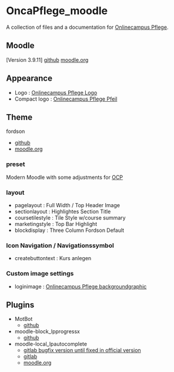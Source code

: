 # OncaPflege_moodle
A collection of files and a documentation for [Onlinecampus Pflege](https://www.onlinecampus-pflege.de).

## Moodle
[Version 3.9.11]
[github](https://github.com/moodle/moodle/tree/MOODLE_39_STABLE)
[moodle.org]()

## Appearance
- Logo : [Onlinecampus Pflege Logo](./appearance/Logos/OncaPflegeLogo_653x200hres.png)
- Compact logo : [Onlinecampus Pflege Pfeil](./appearance/Logos/OCP_Pfeil_d72733_72dpi_200x200px.png)

## Theme
fordson
- [github](https://github.com/dbnschools/moodle-theme_fordson)
- [moodle.org](https://github.com/dbnschools/moodle-theme_fordson)

### preset
Modern Moodle with some adjustments for [OCP](./presets/OCP%20Modern%20Moodle.scss)

### layout
- pagelayout : Full Width / Top Header Image
- sectionlayout : Highlightes Section Title
- coursetilestyle : Tile Style w/course summary
- marketingstyle : Top Bar Highlight
- blockdisplay : Three Column Fordson Default   

### Icon Navigation / Navigationssymbol
- createbuttontext : Kurs anlegen  

### Custom image settings
- loginimage : [Onlinecampus Pflege backgroundgraphic](./custom_image_settings/OncaPflegeMoodle_Loginbg72.png)

## Plugins
- MotBot
  - [github](https://github.com/ild-thl/motbot)
- moodle-block_lpprogressx
  - [github](https://github.com/tinjohn/moodle-block_lpprogressx)
- moodle-local_lpautocomplete
  - [gitlab bugfix version until fixed in official version](https://gitlab.com/tinjohn/moodle-local_lpautocompletedeb)
  - [gitlab](https://gitlab.com/adapta/moodle-local_lpautocomplete)
  - [moodle.org](https://moodle.org/plugins/local_lpautocomplete)
